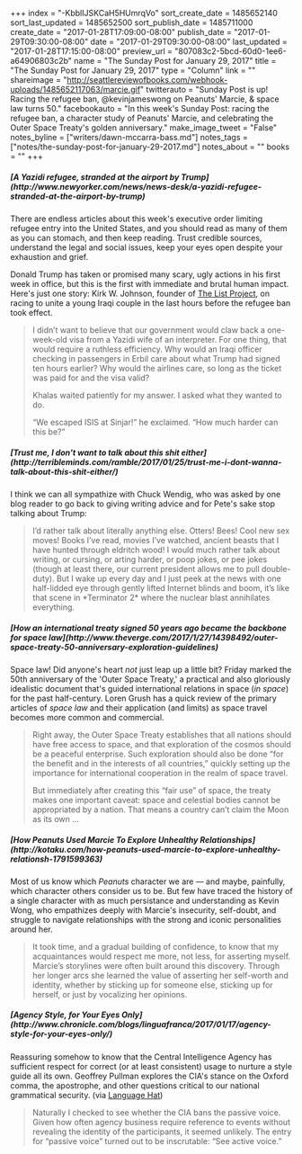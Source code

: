+++
index = "-KbblIJSKCaH5HUmrqVo"
sort_create_date = 1485652140
sort_last_updated = 1485652500
sort_publish_date = 1485711000
create_date = "2017-01-28T17:09:00-08:00"
publish_date = "2017-01-29T09:30:00-08:00"
date = "2017-01-29T09:30:00-08:00"
last_updated = "2017-01-28T17:15:00-08:00"
preview_url = "807083c2-5bcd-60d0-1ee6-a64906803c2b"
name = "The Sunday Post for January 29, 2017"
title = "The Sunday Post for January 29, 2017"
type = "Column"
link = ""
shareimage = "http://seattlereviewofbooks.com/webhook-uploads/1485652117063/marcie.gif"
twitterauto = "Sunday Post is up! Racing the refugee ban, @kevinjameswong on Peanuts' Marcie, & space law turns 50."
facebookauto = "In this week's Sunday Post: racing the refugee ban, a character study of Peanuts' Marcie, and celebrating the Outer Space Treaty's golden anniversary."
make_image_tweet = "False"
notes_byline = ["writers/dawn-mccarra-bass.md"]
notes_tags = ["notes/the-sunday-post-for-january-29-2017.md"]
notes_about = ""
books = ""
+++
<h5>[A Yazidi refugee, stranded at the airport by Trump](http://www.newyorker.com/news/news-desk/a-yazidi-refugee-stranded-at-the-airport-by-trump)</h5>

There are endless articles about this week's executive order limiting refugee entry into the United States, and you should read as many of them as you can stomach, and then keep reading. Trust credible sources, understand the legal and social issues, keep your eyes open despite your exhaustion and grief.

Donald Trump has taken or promised many scary, ugly actions in his first week in office, but this is the first with immediate and brutal human impact. Here's just one story: Kirk W. Johnson, founder of [The List Project](http://thelistproject.org), on racing to unite a young Iraqi couple in the last hours before the refugee ban took effect.

<blockquote><p>I didn’t want to believe that our government would claw back a one-week-old visa from a Yazidi wife of an interpreter. For one thing, that would require a ruthless efficiency. Why would an Iraqi officer checking in passengers in Erbil care about what Trump had signed ten hours earlier? Why would the airlines care, so long as the ticket was paid for and the visa valid?</p>

<p>Khalas waited patiently for my answer. I asked what they wanted to do.</p>

<p>“We escaped ISIS at Sinjar!” he exclaimed. “How much harder can this be?”</p></blockquote>

<h5>[Trust me, I don't want to talk about this shit either](http://terribleminds.com/ramble/2017/01/25/trust-me-i-dont-wanna-talk-about-this-shit-either/)</h5>

I think we can all sympathize with Chuck Wendig, who was asked by one blog reader to go back to giving writing advice and for Pete's sake stop talking about Trump:

<blockquote>I’d rather talk about literally anything else. Otters! Bees! Cool new sex moves! Books I’ve read, movies I’ve watched, ancient beasts that I have hunted through eldritch wood! I would much rather talk about writing, or cursing, or arting harder, or poop jokes, or pee jokes (though at least there, our current president allows me to pull double-duty). But I wake up every day and I just peek at the news with one half-lidded eye through gently lifted Internet blinds and boom, it’s like that scene in *Terminator 2* where the nuclear blast annihilates everything.</blockquote>

<h5>[How an international treaty signed 50 years ago became the backbone for space law](http://www.theverge.com/2017/1/27/14398492/outer-space-treaty-50-anniversary-exploration-guidelines)</h5>

Space law! Did anyone's heart *not* just leap up a little bit? Friday marked the 50th anniversary of the 'Outer Space Treaty,' a practical and also gloriously idealistic document that's guided international relations in space (*in space*) for the past half-century. Loren Grush has a quick review of the primary articles of *space law* and their application (and limits) as space travel becomes more common and commercial.

<blockquote><p>Right away, the Outer Space Treaty establishes that all nations should have free access to space, and that exploration of the cosmos should be a peaceful enterprise. Such exploration should also be done “for the benefit and in the interests of all countries,” quickly setting up the importance for international cooperation in the realm of space travel.</p>

<p>But immediately after creating this “fair use” of space, the treaty makes one important caveat: space and celestial bodies cannot be appropriated by a nation. That means a country can’t claim the Moon as its own ...</p>
</blockquote>

<h5>[How Peanuts Used Marcie To Explore Unhealthy Relationships](http://kotaku.com/how-peanuts-used-marcie-to-explore-unhealthy-relationsh-1791599363)</h5>

Most of us know which *Peanuts* character we are — and maybe, painfully, which character others consider us to be. But few have traced the history of a single character with as much persistance and understanding as Kevin Wong, who empathizes deeply with Marcie's insecurity, self-doubt, and struggle to navigate relationships with the strong and iconic personalities around her.

<blockquote>It took time, and a gradual building of confidence, to know that my acquaintances would respect me more, not less, for asserting myself. Marcie’s storylines were often built around this discovery. Through her longer arcs she learned the value of asserting her self-worth and identity, whether by sticking up for someone else, sticking up for herself, or just by vocalizing her opinions.</blockquote>

<h5>[Agency Style, for Your Eyes Only](http://www.chronicle.com/blogs/linguafranca/2017/01/17/agency-style-for-your-eyes-only/)</h5>

Reassuring somehow to know that the Central Intelligence Agency has sufficient respect for correct (or at least consistent) usage to nurture a style guide all its own. Geoffrey Pullman explores the CIA's stance on the Oxford comma, the apostrophe, and other questions critical to our national grammatical security. (via [Language Hat](http://languagehat.com/on-dropping-apostrophes/))

<blockquote>Naturally I checked to see whether the CIA bans the passive voice. Given how often agency business require reference to events without revealing the identity of the participants, it seemed unlikely. The entry for “passive voice” turned out to be inscrutable: “See active voice.”</blockquote>

